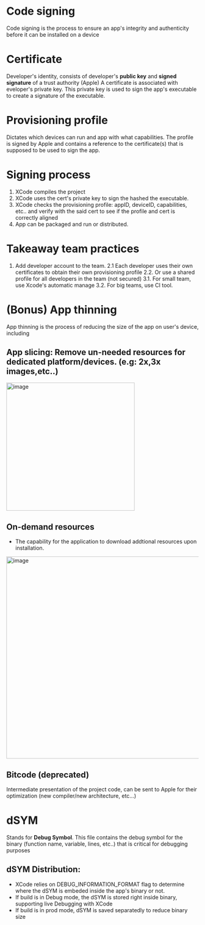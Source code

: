 # Code signing
Code signing is the process to ensure an app's integrity and authenticity before it can be installed on a device

# Certificate
Developer's identity, consists of developer's **public key** and **signed signature** of a trust authority (Apple)
A certificate is associated with eveloper's private key. This private key is used to sign the app's executable to create a signature of the executable. 

# Provisioning profile
Dictates which devices can run and app with what capabilities. The profile is signed by Apple and contains a reference to the certificate(s) that is supposed to be used to sign the app. 

# Signing process
1. XCode compiles the project
2. XCode uses the cert's private key to sign the hashed the executable. 
3. XCode checks the provisioning profile: appID, deviceID, capabilities, etc.. and verify with the said cert to see if the profile and cert is correctly aligned
4. App can be packaged and run or distributed. 

# Takeaway team practices
1. Add developer account to the team. 
2.1 Each developer uses their own certificates to obtain their own provisioning profile
2.2. Or use a shared profile for all developers in the team (not secured)
3.1. For small team, use Xcode's automatic manage
3.2. For big teams, use CI tool.

# (Bonus) App thinning
App thinning is the process of reducing the size of the app on user's device, including
## App slicing: Remove un-needed resources for dedicated platform/devices. (e.g: 2x,3x images,etc..)
<img width="336" alt="image" src="https://github.com/hoangelec/Knowledge-consolidation/assets/9737526/5fb87bfc-f22b-4620-ac22-ca999bf34b76">

## On-demand resources
- The capability for the application to download addtional resources upon installation.
<img width="530" alt="image" src="https://github.com/hoangelec/Knowledge-consolidation/assets/9737526/e31751e2-11ff-4a19-a678-b23cf079c6a4">

## Bitcode (deprecated)
Intermediate presentation of the project code, can be sent to Apple for their optimization (new compiler/new architecture, etc...)

# dSYM
Stands for **Debug Symbol**. This file contains the debug symbol for the binary (function name, variable, lines, etc..) that is critical for debugging purposes
## dSYM Distribution:
- XCode relies on DEBUG_INFORMATION_FORMAT flag to determine where the dSYM is embeded inside the app's binary or not.
- If build is in Debug mode, the dSYM is stored right inside binary, supporting live Debugging with XCode
- If build is in prod mode, dSYM is saved separatedly to reduce binary size




